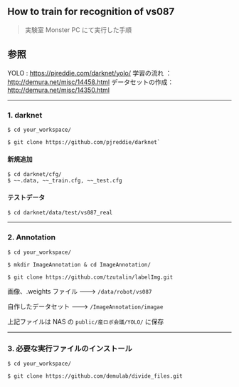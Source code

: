 ## How to train for recognition of vs087

> 実験室 Monster PC にて実行した手順

## 参照

YOLO : https://pjreddie.com/darknet/yolo/
学習の流れ ： http://demura.net/misc/14458.html
データセットの作成： http://demura.net/misc/14350.html

***
### 1. darknet

```
$ cd your_workspace/

$ git clone https://github.com/pjreddie/darknet`
```

#### 新規追加

```	
$ cd darknet/cfg/
$ ~~.data, ~~_train.cfg, ~~_test.cfg
```

#### テストデータ

```
$ cd darknet/data/test/vs087_real
```

***
### 2. Annotation

```
$ cd your_workspace/

$ mkdir ImageAnnotation & cd ImageAnnotation/

$ git clone https://github.com/tzutalin/labelImg.git
```

画像、.weights ファイル ---> `/data/robot/vs087`

自作したデータセット     ---> `/ImageAnnotation/imagae`

上記ファイルは NAS の `public/産ロボ会議/YOLO/` に保存

***
### 3. 必要な実行ファイルのインストール

```
$ cd your_workspace/

$ git clone https://github.com/demulab/divide_files.git
```
